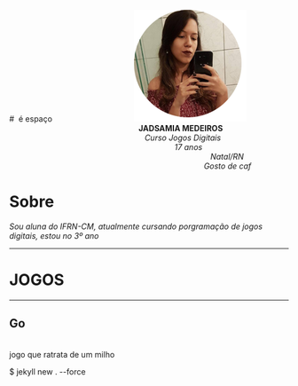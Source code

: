 #&nbsp; é espaço
&emsp; &emsp; &emsp; &emsp; &emsp; &emsp; &emsp; &emsp;  ![](minha.png) 
<br>
&emsp; &emsp; &emsp; &emsp; &emsp; &emsp; &emsp; &emsp; &emsp; &emsp; &emsp; &emsp; &emsp; **JADSAMIA MEDEIROS**
<br>
&emsp; &emsp; &emsp; &emsp; &emsp; &emsp; &emsp; &emsp; &emsp; &emsp; &emsp; &emsp; &emsp; &ensp;  _Curso Jogos Digitais
<br>
&emsp; &emsp; &emsp; &emsp; &emsp; &emsp; &emsp; &emsp; &emsp; &emsp; &emsp; &emsp; &emsp; &emsp; &emsp; &emsp; &ensp; 17 anos
<br>
&emsp; &emsp; &emsp; &emsp; &emsp; &emsp; &emsp; &emsp; &emsp; &emsp; &emsp; &emsp; &emsp; &emsp; &emsp; &emsp; &emsp; &emsp; &emsp; &ensp; &ensp;  Natal/RN
<br>
&emsp; &emsp; &emsp; &emsp; &emsp; &emsp; &emsp; &emsp; &emsp; &emsp; &emsp; &emsp; &emsp; &emsp; &emsp; &emsp; &emsp; &emsp;&emsp;&emsp;  Gosto de caf_
# Sobre
 _Sou aluna do IFRN-CM, atualmente cursando porgramação de jogos digitais, estou no 3º ano_

* * *
#  JOGOS
* * *
## Go
<br>
  jogo que ratrata de um milho
    
 $ jekyll new . --force 
 
  

